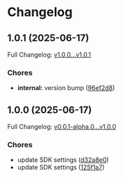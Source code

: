 # Changelog

## 1.0.1 (2025-06-17)

Full Changelog: [v1.0.0...v1.0.1](https://github.com/victorgabrieldeon/fv-api/compare/v1.0.0...v1.0.1)

### Chores

* **internal:** version bump ([96ef2d8](https://github.com/victorgabrieldeon/fv-api/commit/96ef2d83cecf6be5c5baaa8fc8e92ff5f9f12d66))

## 1.0.0 (2025-06-17)

Full Changelog: [v0.0.1-alpha.0...v1.0.0](https://github.com/victorgabrieldeon/fv-api/compare/v0.0.1-alpha.0...v1.0.0)

### Chores

* update SDK settings ([d32a8e0](https://github.com/victorgabrieldeon/fv-api/commit/d32a8e06890e7675ef95f80e8f51bcd4a74a3285))
* update SDK settings ([125f1a7](https://github.com/victorgabrieldeon/fv-api/commit/125f1a7cb1889b650ff268bf5c5fc26484757226))
